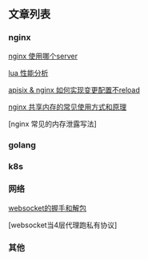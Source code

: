 ## 文章列表

### nginx
[nginx 使用哪个server](nginx/find_virtual_server.md)

[lua 性能分析](nginx/lua_performance.md)

[apisix & nginx 如何实现变更配置不reload](nginx/dyups_dyserver.md)

[nginx 共享内存的常见使用方式和原理](nginx/shm_example.md)

[nginx 常见的内存泄露写法]

### golang

### k8s

### 网络
[websocket的握手和解包](websocket/websocket_frame.md)

[websocket当4层代理跑私有协议]

### 其他
